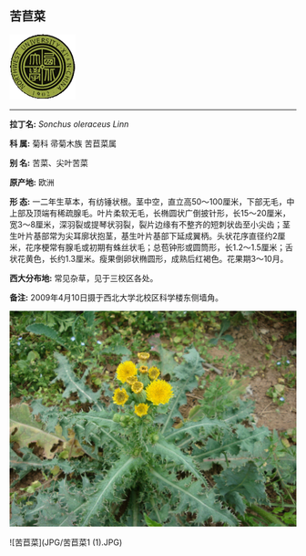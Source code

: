 ## 苦苣菜

![西北大学校园网络植物志](JPG/nwu.gif)

---

**拉丁名:**  _Sonchus oleraceus Linn_

**科 属:** 菊科 帚菊木族 苦苣菜属

**别 名:** 苦菜、尖叶苦菜

**原产地:** 欧洲

**形  态:** 一二年生草本，有纺锤状根。茎中空，直立高50～100厘米，下部无毛，中上部及顶端有稀疏腺毛。叶片柔软无毛，长椭圆状广倒披针形，长15～20厘米，宽3～8厘米，深羽裂或提琴状羽裂，裂片边缘有不整齐的短刺状齿至小尖齿；茎生叶片基部常为尖耳廓状抱茎，基生叶片基部下延成翼柄。头状花序直径约2厘米，花序梗常有腺毛或初期有蛛丝状毛；总苞钟形或圆筒形，长1.2～1.5厘米；舌状花黄色，长约1.3厘米。瘦果倒卵状椭圆形，成熟后红褐色。花果期3～10月。

**西大分布地:** 常见杂草，见于三校区各处。

**备注:** 2009年4月10日摄于西北大学北校区科学楼东侧墙角。　

![苦苣菜](JPG/苦苣菜.JPG) 

![苦苣菜](JPG/苦苣菜1 (1).JPG) 

